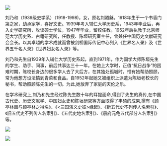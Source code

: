 ![](https://s2.loli.net/2022/08/14/aSPd4kyDcKHn6CM.png)

刘乃和（1939级史学系）（1918-1998)，女，原名刘廼龢。1918年生于一个书香门第之家，幼承家学，喜好文史。1939年考入辅仁大学历史系，1943年毕业后，再入史学研究所，攻读硕士学位，1947年毕业，留校任教。1952年后执教于北京师范大学历史系、古籍研究所，任教授、陈垣研究室主任，曾兼任中国历史文献研究会会长。以其卓越的学术成就而曾被剑桥国际传记中心列入《世界名人录》及《世界五千名人录》《世界妇女名人录》等。

刘乃和先生自1939年入辅仁大学历史系起，直到1971年，作为国学大师陈垣先生的学生、助手、同事，前后共事达三十一年。在她上大学时，正值“抗日战争”的困难时期，陈校长身边的很多学人去了大后方，在其独处孤城时，惟有她帮助照顾，常为他想方设法搞到青菜和食品。自1952年起她又被组织上派遣为陈垣老校长的秘书，帮助照顾陈先生的一切。为此,她放弃了家庭的天伦之乐。

在学术研究上,刘乃和先生经过陈先生数十年的耳提面命,得到了先生的真传,在中国古代史、历史文献学、中国妇女史和陈垣研究等方面取得了丰硕的成果,撰有《顾亭林画与顾亭林之得名》、《<三国演义史征>缘起》、《新五代史不列传人名索引》、《旧五代史不列传人名索引》、《五代史地名索引》、《册府元龟五代部分人名索引》等。

![](https://s2.loli.net/2022/08/14/5QT4DjIgrJd3oR9.jpg)

![](https://s2.loli.net/2022/08/14/RBgpe5ItyTUkMQ4.png)